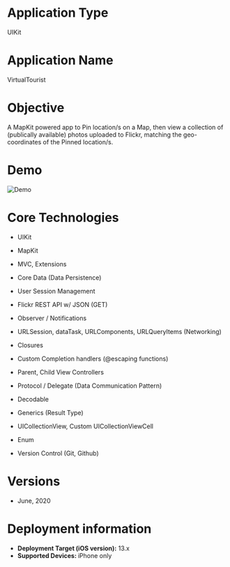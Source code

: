 # Application Type
UIKit

# Application Name
VirtualTourist

# Objective
A MapKit powered app to Pin location/s on a Map, then view a collection of (publically available) photos uploaded to Flickr, matching the geo-coordinates of the Pinned location/s.


# Demo
![Demo](Demo_10092020.gif)

# Core Technologies

- UIKit

- MapKit

- MVC, Extensions

- Core Data (Data Persistence)

- User Session Management

- Flickr REST API w/ JSON (GET)

- Observer / Notifications

- URLSession, dataTask, URLComponents, URLQueryItems (Networking)

- Closures

- Custom Completion handlers (@escaping functions)

- Parent, Child View Controllers

- Protocol / Delegate (Data Communication Pattern)

- Decodable

- Generics (Result Type)

- UICollectionView, Custom UICollectionViewCell

- Enum

- Version Control (Git, Github)


# Versions
- June, 2020

# Deployment information

- <strong>Deployment Target (iOS version):</strong> 13.x
- <strong>Supported Devices: </strong>iPhone only
